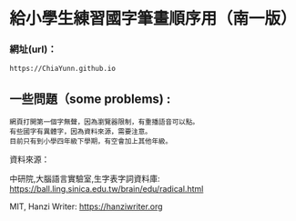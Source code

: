 # 給小學生練習國字筆畫順序用（南一版）

### 網址(url)：
    https://ChiaYunn.github.io

## 一些問題（some problems) :
    網頁打開第一個字無聲，因為瀏覽器限制，有重播語音可以點。
    有些國字有異體字，因為資料來源，需要注意。
    目前只有到小學四年級下學期，有空會加上其他年級。


資料來源：

中研院,大腦語言實驗室,生字表字詞資料庫: https://ball.ling.sinica.edu.tw/brain/edu/radical.html

MIT, Hanzi Writer: https://hanziwriter.org